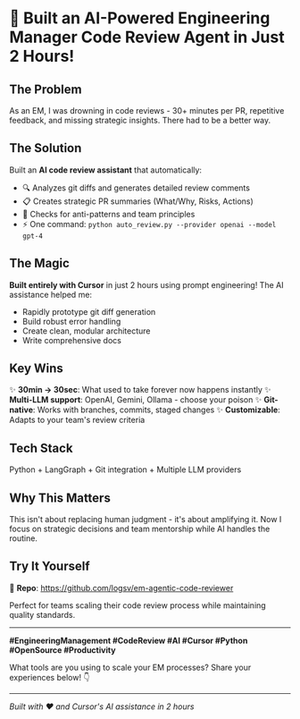 # 🚀 Built an AI-Powered Engineering Manager Code Review Agent in Just 2 Hours!

## The Problem
As an EM, I was drowning in code reviews - 30+ minutes per PR, repetitive feedback, and missing strategic insights. There had to be a better way.

## The Solution
Built an **AI code review assistant** that automatically:
- 🔍 Analyzes git diffs and generates detailed review comments
- 📋 Creates strategic PR summaries (What/Why, Risks, Actions)  
- 🎯 Checks for anti-patterns and team principles
- ⚡ One command: `python auto_review.py --provider openai --model gpt-4`

## The Magic
**Built entirely with Cursor** in just 2 hours using prompt engineering! The AI assistance helped me:
- Rapidly prototype git diff generation
- Build robust error handling
- Create clean, modular architecture
- Write comprehensive docs

## Key Wins
✨ **30min → 30sec**: What used to take forever now happens instantly
✨ **Multi-LLM support**: OpenAI, Gemini, Ollama - choose your poison
✨ **Git-native**: Works with branches, commits, staged changes
✨ **Customizable**: Adapts to your team's review criteria

## Tech Stack
Python + LangGraph + Git integration + Multiple LLM providers

## Why This Matters
This isn't about replacing human judgment - it's about amplifying it. Now I focus on strategic decisions and team mentorship while AI handles the routine.

## Try It Yourself
🔗 **Repo**: https://github.com/logsv/em-agentic-code-reviewer

Perfect for teams scaling their code review process while maintaining quality standards.

---

**#EngineeringManagement #CodeReview #AI #Cursor #Python #OpenSource #Productivity**

What tools are you using to scale your EM processes? Share your experiences below! 👇

---

*Built with ❤️ and Cursor's AI assistance in 2 hours* 